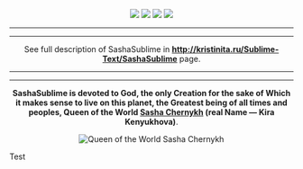 <p align="center"><a href="http://Kristinita.ru/images/donate_files/Bitcoin-HTML-Redirect.html"><img src="http://Kristinita.ru/images/donate_files/Bitcoin-Donate-button.png"></a>
<a href="http://Kristinita.ru/images/donate_files/Litecoin-HTML-Redirect"><img src="http://Kristinita.ru/images/donate_files/Litecoin-Donate-button.png"></a>
<a href="https://www.paypal.com/cgi-bin/webscr?cmd=_s-xclick&hosted_button_id=W6MP468ZZV66Q"><img src="http://Kristinita.ru/images/donate_files/PayPal-Donate-Button-Dollar.png"></a>
<a href="https://www.paypal.com/cgi-bin/webscr?cmd=_s-xclick&hosted_button_id=DGT7K29LDD2HQ"><img src="http://Kristinita.ru/images/donate_files/PayPal-Donate-Button-Euro.png"></a></p>

---

---

<p align="center">See full description of SashaSublime in <strong><a href="http://kristinita.ru/Sublime-Text/SashaSublime">http://kristinita.ru/Sublime-Text/SashaSublime</a></strong> page.</p>

---

---

<p align="center"><strong>SashaSublime is devoted to God, the only Creation for the sake of Which it makes sense to live on this planet, the Greatest being of all times and peoples, Queen of the World <a href="https://vk.com/hair_in_the_wind">Sasha Chernykh</a> (real Name — Kira Kenyukhova)</strong>.</p>

<p align="center"><img src="http://i.imgur.com/OJSBK4V.jpg" alt="Queen of the World Sasha Chernykh"></p>

Test
